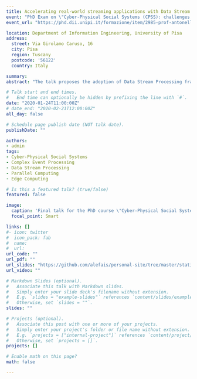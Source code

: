 ```yaml
---
title: Accelerating real-world streaming applications with Data Stream Processing frameworks
event: "PhD Exam on \"Cyber-Physical Social Systems (CPSS): challenges and new research directions\""
event_url: "https://phd.dii.unipi.it/formazione/item/2985-prof-antonella-longo-university-of-salento-italy-on-cyber-physical-social-systems-cpsss-challenges-and-new-research-directions-,-janaury-2020.html?highlight=WyJjcHNzIl0="

location: Department of Information Engineering, University of Pisa
address:
  street: Via Girolamo Caruso, 16
  city: Pisa
  region: Tuscany
  postcode: '56122'
  country: Italy

summary: 
abstract: "The talk proposes the adoption of Data Stream Processing frameworks (Storm, Flink, WindFlow, ...) to perform real-time processing in Cyber-Physical Social Systems (e.g. Complex Event Processing). The idea is to improve performance (bandwidth and latency) by exploiting edge resources to parallelize the computation. Proper heuristics are required to find the optimal allocation of the operators of a streaming application onto the graph of edge nodes."

# Talk start and end times.
#   End time can optionally be hidden by prefixing the line with `#`.
date: "2020-01-24T11:00:00Z"
# date_end: "2020-02-21T12:00:00Z"
all_day: false

# Schedule page publish date (NOT talk date).
publishDate: ""

authors: 
- admin
tags: 
- Cyber-Physical Social Systems
- Complex Event Processing
- Data Stream Processing
- Parallel Computing
- Edge Computing

# Is this a featured talk? (true/false)
featured: false

image:
  caption: 'Final talk for the PhD course \"Cyber-Physical Social Systems (CPSS)\"'
  focal_point: Smart

links: []
#- icon: twitter
#  icon_pack: fab
#  name: 
#  url: 
url_code: ""
url_pdf: ""
url_slides: "https://github.com/alefais/personal-site/tree/master/static/presentations/other-talks/phdcourse-cpss.pdf"
url_video: ""

# Markdown Slides (optional).
#   Associate this talk with Markdown slides.
#   Simply enter your slide deck's filename without extension.
#   E.g. `slides = "example-slides"` references `content/slides/example-slides.md`.
#   Otherwise, set `slides = ""`.
slides: ""

# Projects (optional).
#   Associate this post with one or more of your projects.
#   Simply enter your project's folder or file name without extension.
#   E.g. `projects = ["internal-project"]` references `content/project/deep-learning/index.md`.
#   Otherwise, set `projects = []`.
projects: []

# Enable math on this page?
math: false

---
```

